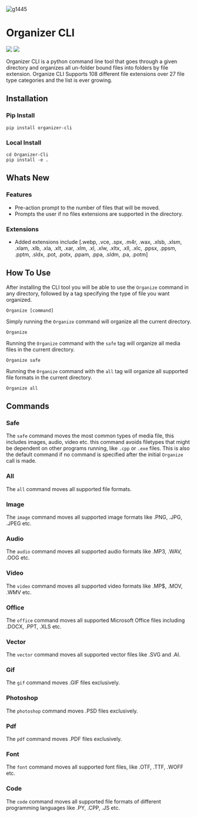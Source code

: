 ![g1445](https://user-images.githubusercontent.com/60890281/126904401-d7e48d16-0d3f-4f7e-9111-04f37251435a.png)


# Organizer CLI
![](https://img.shields.io/pypi/v/organizer-cli?color=blue&style=flat-square) ![](https://img.shields.io/github/license/Mulaza/Organizer-Cli?color=green&style=flat-square)

Organizer CLI is a python command line tool that goes through a given directory and organizes all un-folder bound files into folders by file extension.
Organize CLI Supports 108 different file extensions over 27 file type categories and the list is ever growing.

## Installation
### Pip Install
```text
pip install organizer-cli
```
### Local Install
```text
cd Organizer-Cli
pip install -e .
```


## Whats New
### Features
* Pre-action prompt to the number of files that will be moved.
* Prompts the user if no files extensions are supported in the directory.
### Extensions
* Added extensions include [.webp, .vce, .spx, .m4r, .wax, .xlsb, .xlsm, .xlam,
  .xlb, .xla, .xlt, .xar, .xlm, .xl, .xlw, .xltx, .xll, .xlc, .ppsx, .ppsm,
  .pptm, .sldx, .pot, .potx, .ppam, .ppa, .sldm, .pa, .potm]



## How To Use

After installing the CLI tool you will be able to use the `Organize` command in any directory, followed by a tag specifying the type of file you want organized.  
```text
Organize [command]        
```

Simply running the `Organize` command will organize all the current directory.
```text
Organize               
```

Running the `Organize` command with the `safe` tag will organize all  media files in the current directory.
```text
Organize safe         
```

Running the `Organize` command with the `all` tag will organize all supported file formats in the current directory.
```text
Organize all     
```
## Commands

### Safe
The `safe` command moves the most common types of media file, this includes images, audio, video etc. this command avoids filetypes that might be dependent on other programs running, like `.cpp` or  `.exe` files. This is also the default command if no command is specified after the initial `Organize` call is made.
### All
The `all` command moves all supported file formats.  
### Image
The `image` command moves all supported image formats like .PNG, .JPG, .JPEG etc.

### Audio
The `audio` command moves all supported audio formats like .MP3, .WAV, .OOG etc.

### Video
The `video` command moves all supported video formats like .MP$, .MOV, .WMV etc.

### Office
The `office` command moves all supported Microsoft Office files including .DOCX, .PPT, .XLS etc.

### Vector
The `vector` command moves  all supported vector files like .SVG and .AI.

### Gif
The `gif` command moves .GIF files exclusively.

### Photoshop
The `photoshop` command moves .PSD files exclusively.

### Pdf
The `pdf` command moves .PDF files exclusively.

### Font
The `font` command moves all supported font files, like .OTF, .TTF, .WOFF etc.

### Code
The `code` command moves all supported file formats of different programming languages like .PY, .CPP, .JS etc.
